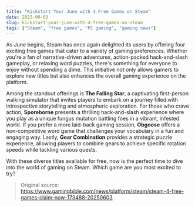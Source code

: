 ```yaml
---
title: "Kickstart Your June with 4 Free Games on Steam"
date: 2025-06-03
slug: kickstart-your-june-with-4-free-games-on-steam
tags: ["Steam", "free games", "PC gaming", "gaming news"]
---
```


As June begins, Steam has once again delighted its users by offering four exciting free games that cater to a variety of gaming preferences. Whether you're a fan of narrative-driven adventures, action-packed hack-and-slash gameplay, or relaxing word puzzles, there's something for everyone to enjoy without spending a dime. This initiative not only allows gamers to explore new titles but also enhances the overall gaming experience on the platform.

Among the standout offerings is **The Falling Star**, a captivating first-person walking simulator that invites players to embark on a journey filled with introspective storytelling and atmospheric exploration. For those who crave action, **Sporeborne** presents a thrilling hack-and-slash experience where you play as a unique fungus mutation battling foes in a vibrant, infested world. If you prefer a more laid-back gaming session, **Obgoose** offers a non-competitive word game that challenges your vocabulary in a fun and engaging way. Lastly, **Gear Combination** provides a strategic puzzle experience, allowing players to combine gears to achieve specific rotation speeds while tackling various quests.

With these diverse titles available for free, now is the perfect time to dive into the world of gaming on Steam. Which game are you most excited to try? 

> Original source: https://www.gamingbible.com/news/platform/steam/steam-4-free-games-claim-now-173488-20250603